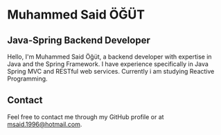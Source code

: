 # Muhammed Said ÖĞÜT
## Java-Spring Backend Developer
Hello, I'm Muhammed Said Öğüt, a backend developer with expertise in Java and the Spring Framework. I have experience specifically in Java Spring MVC and RESTful web services. Currently i am studying Reactive Programming.
## Contact

Feel free to contact me through my GitHub profile or at [msaid.1996@hotmail.com](mailto:msaid.1996@hotmail.com).

<!--
**CheaterFox/CheaterFox** is a ✨ _special_ ✨ repository because its `README.md` (this file) appears on your GitHub profile.

Here are some ideas to get you started:

- 🔭 I’m currently working on ...
- 🌱 I’m currently learning ...
- 👯 I’m looking to collaborate on ...
- 🤔 I’m looking for help with ...
- 💬 Ask me about ...
- 📫 How to reach me: ...
- 😄 Pronouns: ...
- ⚡ Fun fact: ...
-->
